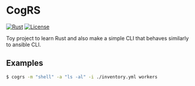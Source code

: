 # CogRS

[![Rust](https://github.com/dariusbakunas/cogrs/actions/workflows/rust.yml/badge.svg)](https://github.com/dariusbakunas/cogrs/actions/workflows/rust.yml) [![License](https://img.shields.io/badge/License-Apache_2.0-blue.svg)](https://opensource.org/licenses/Apache-2.0)

Toy project to learn Rust and also make a simple CLI that behaves similarly to ansible CLI.

## Examples

```bash
$ cogrs -m "shell" -a "ls -al" -i ./inventory.yml workers
```